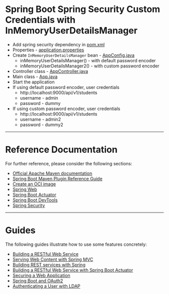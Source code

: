 # Spring Boot Spring Security Custom Credentials with InMemoryUserDetailsManager
* Add spring security dependency in [pom.xml](pom.xml)
* Properties - [application.properties](src/main/resources/application.properties)
* Create `InMemoryUserDetailsManager` bean - [AppConfig.java](src/main/java/com/java/config/AppConfig.java)
  * inMemoryUserDetailsManager() - with default password encoder
  * inMemoryUserDetailsManager2() - with custom password encoder
* Controller class - [AppController.java](src/main/java/com/java/controller/AppController.java)
* Main class - [App.java](src/main/java/com/java/App.java)
* Start the application
* If using default password encoder, user credentials 
  * http://localhost:9000/api/v1/students
  * username - admin
  * password - dummy
* If using custom password encoder, user credentials
  * http://localhost:9000/api/v1/students
  * username - admin2
  * password - dummy2
------
# Reference Documentation
For further reference, please consider the following sections:
* [Official Apache Maven documentation](https://maven.apache.org/guides/index.html)
* [Spring Boot Maven Plugin Reference Guide](https://docs.spring.io/spring-boot/docs/3.1.1/maven-plugin/reference/html/)
* [Create an OCI image](https://docs.spring.io/spring-boot/docs/3.1.1/maven-plugin/reference/html/#build-image)
* [Spring Web](https://docs.spring.io/spring-boot/docs/3.1.1/reference/htmlsingle/#web)
* [Spring Boot Actuator](https://docs.spring.io/spring-boot/docs/3.1.1/reference/htmlsingle/#actuator)
* [Spring Boot DevTools](https://docs.spring.io/spring-boot/docs/3.1.1/reference/htmlsingle/#using.devtools)
* [Spring Security](https://docs.spring.io/spring-boot/docs/3.1.1/reference/htmlsingle/#web.security)
------
# Guides
The following guides illustrate how to use some features concretely:
* [Building a RESTful Web Service](https://spring.io/guides/gs/rest-service/)
* [Serving Web Content with Spring MVC](https://spring.io/guides/gs/serving-web-content/)
* [Building REST services with Spring](https://spring.io/guides/tutorials/rest/)
* [Building a RESTful Web Service with Spring Boot Actuator](https://spring.io/guides/gs/actuator-service/)
* [Securing a Web Application](https://spring.io/guides/gs/securing-web/)
* [Spring Boot and OAuth2](https://spring.io/guides/tutorials/spring-boot-oauth2/)
* [Authenticating a User with LDAP](https://spring.io/guides/gs/authenticating-ldap/)